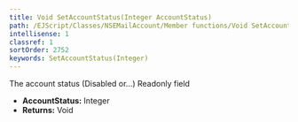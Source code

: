 ```yaml
---
title: Void SetAccountStatus(Integer AccountStatus)
path: /EJScript/Classes/NSEMailAccount/Member functions/Void SetAccountStatus(Integer p_0)
intellisense: 1
classref: 1
sortOrder: 2752
keywords: SetAccountStatus(Integer)
---
```



The account status (Disabled or...) Readonly field



* **AccountStatus:** Integer
* **Returns:** Void


